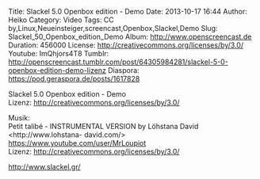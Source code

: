 Title: Slackel 5.0 Openbox edition - Demo
Date: 2013-10-17 16:44
Author: Heiko
Category: Video
Tags: CC by,Linux,Neueinsteiger,screencast,Openbox,Slackel,Demo
Slug: Slackel_50_Openbox_edition_Demo
Album: http://www.openscreencast.de
Duration: 456000
License: http://creativecommons.org/licenses/by/3.0/
Youtube: ImQhjors4T8
Tumblr: http://openscreencast.tumblr.com/post/64305984281/slackel-5-0-openbox-edition-demo-lizenz
Diaspora: https://pod.geraspora.de/posts/1617828

Slackel 5.0 Openbox edition - Demo  
Lizenz: <http://creativecommons.org/licenses/by/3.0/>  
  
Musik:  
Petit talibé - INSTRUMENTAL VERSION by Löhstana David <http://www.lohstana-
david.com/>  
<https://www.youtube.com/user/MrLoupiot>  
Lizenz: <http://creativecommons.org/licenses/by/3.0/>  
  
<http://www.slackel.gr/>

